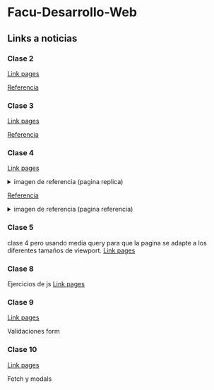 # Facu-Desarrollo-Web

## Links a noticias
### Clase 2
[Link pages](https://fedpo2.github.io/Facu-Desarrollo-Web/clase%202/)

[Referencia](https://www.nytimes.com/es/2025/04/21/espanol/mundo/quien-sera-nuevo-papa.html)

### Clase 3
[Link pages](https://fedpo2.github.io/Facu-Desarrollo-Web/clase%203/)

[Referencia](https://www.nytimes.com/es/2025/04/21/espanol/mundo/quien-sera-nuevo-papa.html)

### Clase 4
[Link pages](https://fedpo2.github.io/Facu-Desarrollo-Web/clase%204/)
<details>
  <summary>
    imagen de referencia (pagina replica)
  </summary>

<img src="https://github.com/user-attachments/assets/a6ea1d0f-fe92-44d0-aa58-b6315eb6267c" alt="img">
</details>

[Referencia](https://jnsgr.uk/2025/03/carefully-but-purposefully-oxidising-ubuntu)
<details>
  <summary>
    imagen de referencia (pagina referencia)
  </summary>

<img src="https://github.com/user-attachments/assets/e1c648e7-64ad-4fd4-bb2f-7ce5ca6c343d" alt="img">

</details>

### Clase 5
clase 4 pero usando media query para que la pagina se adapte a los diferentes tamaños de viewport.
[Link pages](https://fedpo2.github.io/Facu-Desarrollo-Web/clase%205/)

### Clase 8
Ejercicios de js
[Link pages](https://fedpo2.github.io/Facu-Desarrollo-Web/clase%208/)

### Clase 9
[Link pages](https://fedpo2.github.io/Facu-Desarrollo-Web/clase%209/)

Validaciones form

### Clase 10
[Link pages](https://fedpo2.github.io/Facu-Desarrollo-Web/clase%2010/)

Fetch y modals
